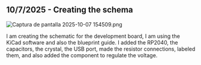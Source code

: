 <!--
  ===================    !!READ THIS NOTICE!!   ====================
  DO NOT edit this file manually. Your changes WILL BE OVERWRITTEN!
  This journal is auto generated and updated by Hack Club Blueprint.
  To edit this file, please edit your journal entries on Blueprint.
  ==================================================================
-->

## 10/7/2025 - Creating the schema  

![Captura de pantalla 2025-10-07 154509.png](https://blueprint.hackclub.com/user-attachments/blobs/proxy/eyJfcmFpbHMiOnsiZGF0YSI6OTcwLCJwdXIiOiJibG9iX2lkIn19--ee1174ca59c7157b1253f884180159fae8cac7f2/Captura%20de%20pantalla%202025-10-07%20154509.png)

I am creating the schematic for the development board, I am using the KiCad software and also the blueprint guide. I added the RP2040, the capacitors, the crystal, the USB port, made the resistor connections, labeled them, and also added the component to regulate the voltage.  

